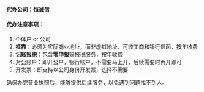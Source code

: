 #### 代办公司：恒诚信

#### 代办注意事项：
1. 个体户 or 公司
2. **挂靠**：必须为实际商业地址，而非虚拟地址，可收工商和银行信函，按年收费
3. **记账报税**：包含**零申报**等报税服务，按年收费
4. 对公账户：即开公户，银行帐户，不需要马上开，后续需要时再开即可
5. 开发票：即支持以公司身份开发票，选择不需要

确保办完营业执照后，能够提供后续服务，以免遇到问题找不到人。
